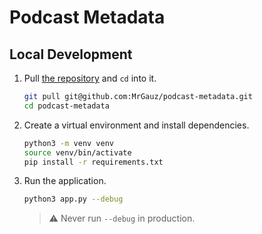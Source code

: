 # Podcast Metadata

## Local Development

1. Pull [the repository](https://github.com/MrGauz/podcast-metadata) and `cd` into it.

    ```bash
    git pull git@github.com:MrGauz/podcast-metadata.git
    cd podcast-metadata
    ```

2. Create a virtual environment and install dependencies.

    ```bash
    python3 -m venv venv
    source venv/bin/activate
    pip install -r requirements.txt
    ```

3. Run the application.

    ```bash
    python3 app.py --debug
    ```

   > ⚠️ Never run `--debug` in production.